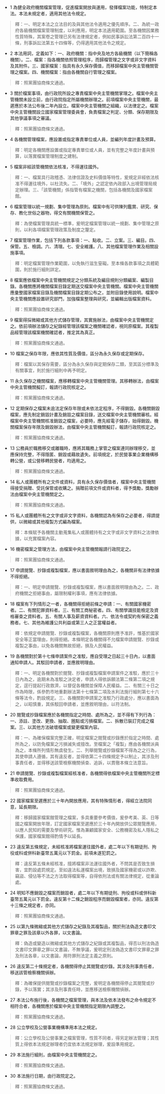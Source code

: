 * 1 為健全政府機關檔案管理，促進檔案開放與運用，發揮檔案功能，特制定本法。本法未規定者，適用其他法令規定。

> 釋：一、明定本法之立法目的及與其他法令適用之優先順序。二、為統一政府各級機關檔案管理制度，以利應用，明定本法適用範圍。至各機關因業務性質特殊，其案卷之管理已另有法律規定者，例如民事訴訟法第二百四十一條，刑事訴訟法第五十四條等，仍得適用其他法令之規定。

* 2 本法用詞，定義如下：一、政府機關：指中央及地方各級機關（以下簡稱各機關）。二、檔案：指各機關依照管理程序，而歸檔管理之文字或非文字資料及其附件。三、國家檔案：指具有永久保存價值，而移歸檔案中央主管機關管理之檔案。四、機關檔案：指由各機關自行管理之檔案。

> 釋：照黨團協商條文通過。

* 3 關於檔案事項，由行政院所設之專責檔案中央主管機關掌理之。檔案中央主管機關未設立前，由行政院指定所屬機關辦理之。前項檔案中央主管機關，最遲應於本法公布後二年內設立。檔案中央主管機關之組織，以法律定之。檔案中央主管機關設立國家檔案管理委員會，負責檔案之判定、分類、保存期限及其他爭議事項之審議。

> 釋：照黨團協商條文通過。

* 4 各機關管理檔案，應設置或指定專責單位或人員，並編列年度計畫及預算。

> 釋：明定各機關應設置或指定專責單位或人員，並有完整之年度計畫與預算，以落實檔案管理制度之建制。

* 5 檔案非經該管機關依法核准，不得運往國外。

> 釋：一、檔案具行政稽憑、法律信證及史料價值等特性，爰規定非經依法核准不得運往境外，以杜流失。二、「境外」之認定依內政部入出境管理局規定辦理。三、「該管機關」係指管有檔案之機關，包括各機關及國家檔案館。

* 6 檔案管理以統一規劃、集中管理為原則。檔案中有可供陳列鑑賞、研究、保存、教化世俗之器物，得交有關機關保管之。

> 釋：為使檔案管理具統一標準，爰明定檔案管理以統一規劃、集中管理之原則，以利各項檔案管理政策及制度之釐定。

* 7 檔案管理作業，包括下列各款事項：一、點收。二、立案。三、編目。四、保管。五、檢調。六、清理。七、安全維護。八、其他檔案管理作業及相關設施事項。

> 釋：明定檔案管理作業範圍，以免執行滋生窒礙。至本條各款事項之具體範圍，則於施行細則詳定。

* 8 檔案應依檔案中央主管機關規定之分類系統及編目規則分類編案、編製目錄。各機關應將機關檔案目錄定期送交檔案中央主管機關。檔案中央主管機關應彙整國家檔案目錄及機關檔案目錄定期公布之，並附目錄使用說明。檔案中央主管機關應設置研究部門，加強檔案整理與研究，並編輯出版檔案資料。

> 釋：照黨團協商條文通過。

* 9 檔案得採微縮或其他方式儲存管理，其實施辦法，由檔案中央主管機關定之。依前項辦法儲存之紀錄經管理該檔案之機關確認者，視同原檔案。其複製品經管理該檔案機關確認者，推定其為真正。

> 釋：照黨團協商條文通過。

* 10 檔案之保存年限，應依其性質及價值，區分為永久保存或定期保存。

> 釋：檔案以其保存需要，區分為永久保存與定期保存二類，至其區分標準及有關事宜，則於施行細則中再予明定。

* 11 永久保存之機關檔案，應移轉檔案中央主管機關管理。其移轉辦法，由檔案中央主管機關擬訂，報請行政院核定之。

> 釋：照黨團協商條文通過。

* 12 定期保存之檔案未逾法定保存年限或未依法定程序，不得銷毀。各機關銷毀檔案，應先制定銷毀計畫及銷毀之檔案目錄，送交檔案中央主管機關審核。經檔案中央主管機關核准銷毀之檔案，必要時，應先經電子儲存，始得銷毀。機關檔案保存年限及銷毀辦法，由檔案中央主管機關擬訂，報請行政院核定之。

> 釋：照黨團協商條文通過。

* 13 公務員於職務移交或離職時，應將其職務上掌管之檔案連同辦理移交，並應保持完整，不得隱匿、銷毀或藉故遺失。前項規定，於民營事業企業機構移轉公營，或公營移轉民營者，均適用之。

> 釋：照黨團協商條文通過。

* 14 私人或團體所有之文件或資料，具有永久保存價值者，檔案中央主管機關得接受捐贈、受託保管或收購之。捐贈前項文件或資料者，得予獎勵，獎勵辦法由檔案中央主管機關定之。

> 釋：照黨團協商條文通過。

* 15 私人或團體所有之文字或非文字資料，各機關認為有保存之必要者，得請提供，以微縮或其他複製方式編為檔案。

> 釋：本條賦予各機關主動蒐集私人或團體持有之文字或非文字資料之法律依據，以充實檔案內容。

* 16 機密檔案之管理方法，由檔案中央主管機關報請行政院定之。

> 釋：照黨團協商條文通過。

* 17 申請閱覽、抄錄或複製檔案，應以書面敘明理由為之，各機關非有法律依據不得拒絕。

> 釋：一、明定申請閱覽、抄錄或複製檔案，應以書面敘明理由為之。二、政府機關之拒絕事由，屬限制權利事項，應有法律依據。

* 18 檔案有下列情形之一者，各機關得拒絕前條之申請：一、有關國家機密者。二、有關犯罪資料者。三、有關工商秘密者。四、有關學識技能檢定及資格審查之資料者。五、有關人事及薪資資料者。六、依法令或契約有保密之義務者。七、其他為維護公共利益或第三人之正當權益者。

> 釋：依規定申請閱覽、抄錄或複製檔案，各機關原則應予准許，惟基於國家安全等正當理由，則得拒絕。本條明定各機關得不允檔案申請閱覽、抄錄或複製之事由，以免各機關無故拒絕，損及人民權益。

* 19 各機關對於第十七條申請案件之准駁，應自受理之日起三十日內，以書面通知申請人。其駁回申請者，並應敘明理由。

> 釋：一、明定各機關對於閱覽、抄錄或複製檔案申請案件之准駁，應於三十日內為之，逾期未為准駁之決定者，申請人得依訴願法第二條第二項之規定，逕行提起行政救濟，以督促各機關並保障人民權益。二、有關三十日之作為時限，係參酌市地重劃辦法第十七條第二項及水利法施行細則第七十六條等法令，酌設規定。三、各機關對申請案之准駁乃行政處分，應以書面為之，以昭慎重，其係駁回申請者，並應敘明理由，以符法制。

* 20 閱覽或抄錄檔案應於各機關指定之時間、處所為之，並不得有下列行為：一、添註、塗改、更換、抽取、圈點或污損檔案。二、拆散已裝訂完成之檔案。三、以其他方法破壞檔案或變更檔案內容。

> 釋：一、為確保檔案完整正確，明定檔案之閱覽或抄錄應於指定之時間、處所為之，以防免檔案之污損滅失或擅改。至檔案之「複製」應由各機關派員為之，本條所列情形無虞發生。二、列舉閱覽或抄錄檔案不得為之之行為，其使申請人遵循，其有違反者，並得依第二十四條規定予以制止，其涉及刑事責任者，並得移送該管檢察機關偵查、追訴，以貫徹本條立法意旨。

* 21 申請閱覽、抄錄或複製檔案經核准者，各機關得依檔案中央主管機關所定標準收取費用。

> 釋：照黨團協商條文通過。

* 22 國家檔案至遲應於三十年內開放應用，其有特殊情形者，得經立法院同意，延長期限。

> 釋：移歸國家檔案館管理之檔案，多具重要參考價值，爰參考美、英、日等國之檔案開放年限，訂定國家檔案至遲應於三十年內開放供公眾閱覽應用，以應人民知的需要及學術研究。惟為兼顧國家安全、公務機密及私人隱私之保護，國家檔案館得酌情予以延長。

* 23 違反第五條規定，未經核准將檔案運往國外者，處二年以下有期徒刑、拘役或科或併科新臺幣五萬元以下罰金。前項未遂犯罰之。

> 釋：違反第五條未經核准，擅將檔案非法運往國外者，不問其是否致生損害，宜酌設處罰規定。至如違法私運檔案出境，致損及國家機密或以詐欺、竊盜、侵佔等不法之方法取得檔案等，自得依刑法或有關法律規定，從重論處。

* 24 明知不應銷毀之檔案而銷毀者，處二年以下有期徒刑、拘役或科或併科新臺幣五萬元以下罰金。違反第十二條之銷毀程序而銷毀檔案者，亦同。違反第十三條之規定者，亦同。

> 釋：照黨團協商條文通過。

* 25 以第九條微縮或其他方式儲存之紀錄及其複製品，關於刑法偽造文書印文罪章之罪及該章以外各罪，以文書論。

> 釋：偽造或變造以微縮或其他方式儲存之紀錄或其複製品，得否以刑法偽造文書印文罪章之罪以文書論，不無爭議，爰明定刑法偽造文書印文罪章之罪及刑法各章，以文書論，用符罪刑法定主義之原則。

* 26 違反第二十條規定者，各機關得停止其閱覽或抄錄。其涉及刑事責任者，移送該管檢察機關偵辦。

> 釋：為確保提供閱覽或抄錄檔案之完整，爰明定各機關得停止其閱覽或抄錄，予以落實；其涉及刑事責任時，並應移送檢察機關偵辦。

* 27 本法公布施行後，各機關之檔案管理，與本法及依本法發布之命令規定不相符合者，各機關應於檔案中央主管機關指定期限內調整之。

> 釋：照黨團協商條文通過。

* 28 公立學校及公營事業機構準用本法之規定。

> 釋：公立學校及公營事業之檔案管理，性質不同者，得另定辦法管理；其性質上得依本法規定辦理者仍宜依本法規定辦理，爰設準用規定。

* 29 本法施行細則，由檔案中央主管機關定之。

> 釋：照黨團協商條文通過。

* 30 本法施行日期，由行政院定之。

> 釋：照黨團協商條文通過。

